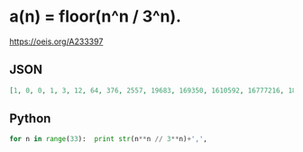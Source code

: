 # a\(n\) \= floor\(n^n / 3^n\)\.
https://oeis.org/A233397
## JSON
```JSON
[1, 0, 0, 1, 3, 12, 64, 376, 2557, 19683, 169350, 1610592, 16777216, 189970982, 2323244584, 30517578125, 428528437130, 6405755132013, 101559956668416, 1702215647540101, 30072865982171749, 558545864083284007, 10880062101736647492, 221794805104450672070]
```
## Python
```Python
for n in range(33):  print str(n**n // 3**n)+',',
```
